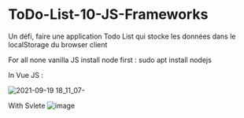 # ToDo-List-10-JS-Frameworks
Un défi, faire une application Todo List qui stocke les données dans le localStorage du browser client

For all none vanilla JS install node first :  sudo apt install nodejs


In Vue JS :
 
![2021-09-19 18_11_07-](https://user-images.githubusercontent.com/65620947/133934935-6779dfe7-7491-4a21-a2ca-942109ab561a.png)

With Svlete
![image](https://user-images.githubusercontent.com/65620947/133935617-d58f6e8d-ae67-40d2-9bf8-e72006c115b5.png)
